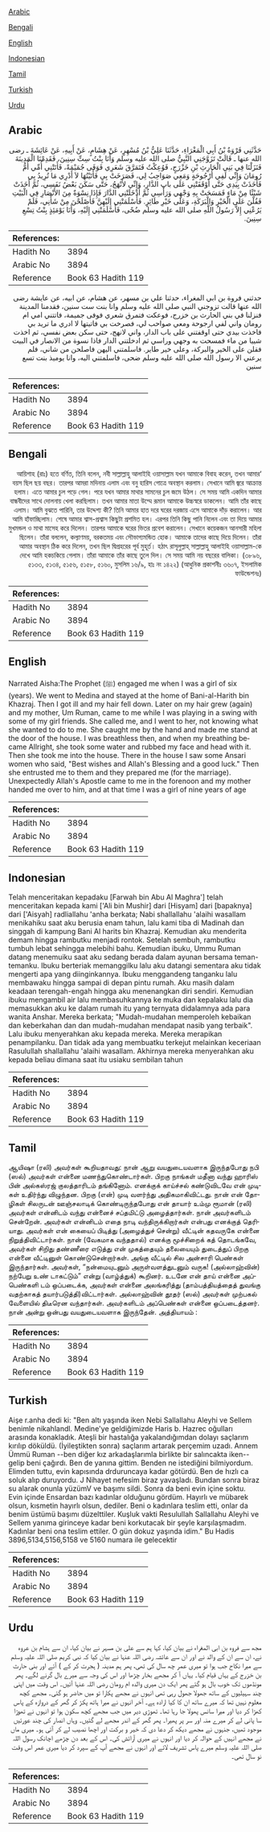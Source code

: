 [Arabic](#arabic)

[Bengali](#bengali)

[English](#english)

[Indonesian](#indonesian)

[Tamil](#tamil)

[Turkish](#turkish)

[Urdu](#urdu)

## Arabic


<div dir="rtl" lang="ar" style={{fontSize:'larger',backgroundColor:'#f8f9fa',padding:20}}>
حَدَّثَنِي فَرْوَةُ بْنُ أَبِي الْمَغْرَاءِ، حَدَّثَنَا عَلِيُّ بْنُ مُسْهِرٍ، عَنْ هِشَامٍ، عَنْ أَبِيهِ، عَنْ عَائِشَةَ ـ رضى الله عنها ـ قَالَتْ تَزَوَّجَنِي النَّبِيُّ صلى الله عليه وسلم وَأَنَا بِنْتُ سِتِّ سِنِينَ، فَقَدِمْنَا الْمَدِينَةَ فَنَزَلْنَا فِي بَنِي الْحَارِثِ بْنِ خَزْرَجٍ، فَوُعِكْتُ فَتَمَرَّقَ شَعَرِي فَوَفَى جُمَيْمَةً، فَأَتَتْنِي أُمِّي أُمُّ رُومَانَ وَإِنِّي لَفِي أُرْجُوحَةٍ وَمَعِي صَوَاحِبُ لِي، فَصَرَخَتْ بِي فَأَتَيْتُهَا لاَ أَدْرِي مَا تُرِيدُ بِي فَأَخَذَتْ بِيَدِي حَتَّى أَوْقَفَتْنِي عَلَى باب الدَّارِ، وَإِنِّي لأَنْهَجُ، حَتَّى سَكَنَ بَعْضُ نَفَسِي، ثُمَّ أَخَذَتْ شَيْئًا مِنْ مَاءٍ فَمَسَحَتْ بِهِ وَجْهِي وَرَأْسِي ثُمَّ أَدْخَلَتْنِي الدَّارَ فَإِذَا نِسْوَةٌ مِنَ الأَنْصَارِ فِي الْبَيْتِ فَقُلْنَ عَلَى الْخَيْرِ وَالْبَرَكَةِ، وَعَلَى خَيْرِ طَائِرٍ‏.‏ فَأَسْلَمَتْنِي إِلَيْهِنَّ فَأَصْلَحْنَ مِنْ شَأْنِي، فَلَمْ يَرُعْنِي إِلاَّ رَسُولُ اللَّهِ صلى الله عليه وسلم ضُحًى، فَأَسْلَمَتْنِي إِلَيْهِ، وَأَنَا يَوْمَئِذٍ بِنْتُ تِسْعِ سِنِينَ‏.‏
</div>
<div style={{backgroundColor:'#f8f9fa',padding:20, marginBottom: 10}}><table> <thead> <tr> <th>References:</th> <th></th> </tr> </thead> <tbody><tr><td>Hadith No</td><td>3894</td></tr><tr><td>Arabic No</td><td>3894</td></tr><tr><td>Reference</td><td>Book 63 Hadith 119</td></tr></tbody></table></div>


<div dir="rtl" lang="ar" style={{fontSize:'larger',backgroundColor:'#f8f9fa',padding:20}}>
حدثني فروة بن ابي المغراء، حدثنا علي بن مسهر، عن هشام، عن ابيه، عن عايشة رضى الله عنها قالت تزوجني النبي صلى الله عليه وسلم وانا بنت ست سنين، فقدمنا المدينة فنزلنا في بني الحارث بن خزرج، فوعكت فتمرق شعري فوفى جميمة، فاتتني امي ام رومان واني لفي ارجوحة ومعي صواحب لي، فصرخت بي فاتيتها لا ادري ما تريد بي فاخذت بيدي حتى اوقفتني على باب الدار، واني لانهج، حتى سكن بعض نفسي، ثم اخذت شييا من ماء فمسحت به وجهي وراسي ثم ادخلتني الدار فاذا نسوة من الانصار في البيت فقلن على الخير والبركة، وعلى خير طاير. فاسلمتني اليهن فاصلحن من شاني، فلم يرعني الا رسول الله صلى الله عليه وسلم ضحى، فاسلمتني اليه، وانا يوميذ بنت تسع سنين
</div>
<div style={{backgroundColor:'#f8f9fa',padding:20, marginBottom: 10}}><table> <thead> <tr> <th>References:</th> <th></th> </tr> </thead> <tbody><tr><td>Hadith No</td><td>3894</td></tr><tr><td>Arabic No</td><td>3894</td></tr><tr><td>Reference</td><td>Book 63 Hadith 119</td></tr></tbody></table></div>

## Bengali


<div dir="rtl" lang="bn" style={{fontSize:'larger',backgroundColor:'#f8f9fa',padding:20}}>
‘আয়িশাহ (রাঃ) হতে বর্ণিত, তিনি বলেন, নবী সাল্লাল্লাহু আলাইহি ওয়াসাল্লাম যখন আমাকে বিবাহ করেন, তখন আমার বয়স ছিল ছয় বছর। তারপর আমরা মদিনায় এলাম এবং বনু হারিস গোত্রে অবস্থান করলাম। সেখানে আমি জ্বরে আক্রান্ত হলাম। এতে আমার চুল পড়ে গেল। পরে যখন আমার মাথার সামনের চুল জমে উঠল। সে সময় আমি একদিন আমার বান্ধবীদের সাথে দোলনায় খেলা করছিলাম। তখন আমার মাতা উম্মে রূমান আমাকে উচ্চস্বরে ডাকলেন। আমি তাঁর কাছে এলাম। আমি বুঝতে পারিনি, তার উদ্দেশ্য কী? তিনি আমার হাত দরে ঘরের দরজায় এসে আমাকে দাঁড় করালেন। আর আমি হাঁফাচ্ছিলাম। শেষে আমার শ্বাস-প্রশ্বাস কিছুটা প্রশমিত হল। এরপর তিনি কিছু পানি নিলেন এবং তা দিয়ে আমার মুখমন্ডল ও মাথা মাসেহ করে দিলেন। তারপর আমাকে ঘরের ভিতর প্রবেশ করালেন। সেখানে কয়েকজন আনসারী মহিলা ছিলেন। তাঁরা বললেন, কল্যাণময়, বরকতময় এবং সৌভাগ্যমন্ডিত হোক। আমাকে তাদের কাছে দিয়ে দিলেন। তাঁরা আমার অবস্থান ঠিক করে দিলেন, তখন ছিল দ্বিপ্রহরের পূর্ব মুহূর্ত। হঠাৎ রাসূলুল্লাহ্ সাল্লাল্লাহু আলাইহি ওয়াসাল্লাম-কে দেখে আমি হকচকিয়ে গেলাম। তাঁরা আমাকে তাঁর কাছে তুলে দিল। সে সময় আমি নয় বছরের বালিকা। (৩৮৯৬, ৫১৩৩, ৫১৩৪, ৫১৫৬, ৫১৫৮, ৫১৬০, মুসলিম ১৬/৯, হাঃ নং ১৪২২) (আধুনিক প্রকাশনীঃ ৩৬০৭, ইসলামিক ফাউন্ডেশনঃ)
</div>
<div style={{backgroundColor:'#f8f9fa',padding:20, marginBottom: 10}}><table> <thead> <tr> <th>References:</th> <th></th> </tr> </thead> <tbody><tr><td>Hadith No</td><td>3894</td></tr><tr><td>Arabic No</td><td>3894</td></tr><tr><td>Reference</td><td>Book 63 Hadith 119</td></tr></tbody></table></div>

## English


<div dir="ltr" lang="en" style={{fontSize:'larger',backgroundColor:'#f8f9fa',padding:20}}>
Narrated Aisha:The Prophet (ﷺ) engaged me when I was a girl of six (years). We went to Medina and stayed at the home of Bani-al-Harith bin Khazraj. Then I got ill and my hair fell down. Later on my hair grew (again) and my mother, Um Ruman, came to me while I was playing in a swing with some of my girl friends. She called me, and I went to her, not knowing what she wanted to do to me. She caught me by the hand and made me stand at the door of the house. I was breathless then, and when my breathing became Allright, she took some water and rubbed my face and head with it. Then she took me into the house. There in the house I saw some Ansari women who said, "Best wishes and Allah's Blessing and a good luck." Then she entrusted me to them and they prepared me (for the marriage). Unexpectedly Allah's Apostle came to me in the forenoon and my mother handed me over to him, and at that time I was a girl of nine years of age
</div>
<div style={{backgroundColor:'#f8f9fa',padding:20, marginBottom: 10}}><table> <thead> <tr> <th>References:</th> <th></th> </tr> </thead> <tbody><tr><td>Hadith No</td><td>3894</td></tr><tr><td>Arabic No</td><td>3894</td></tr><tr><td>Reference</td><td>Book 63 Hadith 119</td></tr></tbody></table></div>

## Indonesian


<div dir="ltr" lang="id" style={{fontSize:'larger',backgroundColor:'#f8f9fa',padding:20}}>
Telah menceritakan kepadaku [Farwah bin Abu Al Maghra'] telah menceritakan kepada kami ['Ali bin Mushir] dari [Hisyam] dari [bapaknya] dari ['Aisyah] radliallahu 'anha berkata; Nabi shallallahu 'alaihi wasallam menikahiku saat aku berusia enam tahun, lalu kami tiba di Madinah dan singgah di kampung Bani Al harits bin Khazraj. Kemudian aku menderita demam hingga rambutku menjadi rontok. Setelah sembuh, rambutku tumbuh lebat sehingga melebihi bahu. Kemudian ibuku, Ummu Ruman datang menemuiku saat aku sedang berada dalam ayunan bersama teman-temanku. Ibuku berteriak memanggilku lalu aku datangi sementara aku tidak mengerti apa yang diinginkannya. Ibuku menggandeng tanganku lalu membawaku hingga sampai di depan pintu rumah. Aku masih dalam keadaan terengah-engah hingga aku menenangkan diri sendiri. Kemudian ibuku mengambil air lalu membasuhkannya ke muka dan kepalaku lalu dia memasukkan aku ke dalam rumah itu yang ternyata didalamnya ada para wanita Anshar. Mereka berkata; "Mudah-mudahan memperoleh kebaikan dan keberkahan dan dan mudah-mudahan mendapat nasib yang terbaik". Lalu ibuku menyerahkan aku kepada mereka. Mereka merapikan penampilanku. Dan tidak ada yang membuatku terkejut melainkan keceriaan Rasulullah shallallahu 'alaihi wasallam. Akhirnya mereka menyerahkan aku kepada beliau dimana saat itu usiaku sembilan tahun
</div>
<div style={{backgroundColor:'#f8f9fa',padding:20, marginBottom: 10}}><table> <thead> <tr> <th>References:</th> <th></th> </tr> </thead> <tbody><tr><td>Hadith No</td><td>3894</td></tr><tr><td>Arabic No</td><td>3894</td></tr><tr><td>Reference</td><td>Book 63 Hadith 119</td></tr></tbody></table></div>

## Tamil


<div dir="ltr" lang="ta" style={{fontSize:'larger',backgroundColor:'#f8f9fa',padding:20}}>
ஆயிஷா (ரலி) அவர்கள் கூறியதாவது: நான் ஆறு வயதுடையவளாக இருந்தபோது நபி (ஸல்) அவர்கள் என்னை மணந்துகொண்டார்கள். பிறகு நாங்கள் மதீனா வந்து ஹாரிஸ் பின் அல்கஸ்ரஜ் குலத்தாரிடம் தங்கினோம். எனக்குக் காய்ச்சல் கண்டுவிடவே என் முடிகள் உதிர்ந்து விழுந்தன. பிறகு (என்) முடி வளர்ந்து அதிகமாகிவிட்டது. நான் என் தோழிகள் சிலருடன் ஊஞ்சலாடிக் கொண்டிருந்தபோது என் தாயார் உம்மு ரூமான் (ரலி) அவர்கள் என்னிடம் வந்து என்னைச் சப்தமிட்டு அழைத்தார்கள். நான் அவர்களிடம் சென்றேன். அவர்கள் என்னிடம் எதை நாடி வந்திருக்கிறார்கள் என்பது எனக்குத் தெரியாது. அவர்கள் என் கையைப் பிடித்து (அழைத்துச் சென்று) வீட்டின் கதவருகே என்னை நிறுத்திவிட்டார்கள். நான் (வேகமாக வந்ததால்) எனக்கு மூச்சிறைக் கத் தொடங்கவே, அவர்கள் சிறிது தண்ணீரை எடுத்து என் முகத்தையும் தலையையும் துடைத்துப் பிறகு என்னை வீட்டினுள் கொண்டுசென்றார்கள். அங்கு வீட்டில் சில அன்சாரி பெண்கள் இருந்தார்கள். அவர்கள், “நன்மையுடனும் அருள்வளத்துடனும் வருக! (அல்லாஹ்வின்) நற்பேறு உண் டாகட்டும்” என்று (வாழ்த்துக்) கூறினர். உடனே என் தாய் என்னை அப்பெண்களி டம் ஒப்படைக்க, அவர்கள் என்னை அலங்கரித்து (தாம்பத்தியத்தைத் துவங்கு வதற்காகத் தயார்படுத்தி)விட்டார்கள். அல்லாஹ்வின் தூதர் (ஸல்) அவர்கள் முற்பகல் வேளையில் திடீரென வந்தார்கள். அவர்களிடம் அப்பெண்கள் என்னை ஒப்படைத்தனர். நான் அன்று ஒன்பது வயதுடையவளாக இருந்தேன். அத்தியாயம் :
</div>
<div style={{backgroundColor:'#f8f9fa',padding:20, marginBottom: 10}}><table> <thead> <tr> <th>References:</th> <th></th> </tr> </thead> <tbody><tr><td>Hadith No</td><td>3894</td></tr><tr><td>Arabic No</td><td>3894</td></tr><tr><td>Reference</td><td>Book 63 Hadith 119</td></tr></tbody></table></div>

## Turkish


<div dir="ltr" lang="tr" style={{fontSize:'larger',backgroundColor:'#f8f9fa',padding:20}}>
Aişe r.anha dedi ki: "Ben altı yaşında iken Nebi Sallallahu Aleyhi ve Sellem benimle nikahlandl. Medine'ye geldiğimizde Haris b. Hazrec oğulları arasında konakladık. Ateşli bir hastalığa yakalandığımdan dolayı saçlarım kırılıp döküldü. (İyileştikten sonra) saçlarım artarak perçemim uzadı. Annem Ümmü Ruman --ben diğer kız arkadaşlarımla birlikte bir salıncakta iken-- gelip beni çağırdı. Ben de yanına gittim. Benden ne istediğini bilmiyordum. Elimden tuttu, evin kapısında drduruncaya kadar götürdü. Ben de hızlı ca soluk alıp duruyordu. J Nihayet nefesim biraz yavaşladı. Bundan sonra biraz su alarak onunla yüzümV ve başımı sildi. Sonra da beni evin içine soktu. Evin içinde Ensardan bazı kadınlar olduğunu gördüm. Hayırlı ve mübarek olsun, kısmetin hayırlı olsun, dediler. Beni o kadınlara teslim etti, onlar da benim üstümü başımı düzelttiler. Kuşluk vakti Resulullah Sallallahu Aleyhi ve Sellem yanıma girinceye kadar beni korkutacak bir şeyle karşılaşmadım. Kadınlar beni ona teslim ettiler. O gün dokuz yaşında idim." Bu Hadis 3896,5134,5156,5158 ve 5160 numara ile gelecektir
</div>
<div style={{backgroundColor:'#f8f9fa',padding:20, marginBottom: 10}}><table> <thead> <tr> <th>References:</th> <th></th> </tr> </thead> <tbody><tr><td>Hadith No</td><td>3894</td></tr><tr><td>Arabic No</td><td>3894</td></tr><tr><td>Reference</td><td>Book 63 Hadith 119</td></tr></tbody></table></div>

## Urdu


<div dir="rtl" lang="ur" style={{fontSize:'larger',backgroundColor:'#f8f9fa',padding:20}}>
مجھ سے فروہ بن ابی المغراء نے بیان کیا، کہا ہم سے علی بن مسہر نے بیان کیا، ان سے ہشام بن عروہ نے، ان سے ان کے والد نے اور ان سے عائشہ رضی اللہ عنہا نے بیان کیا کہ نبی کریم صلی اللہ علیہ وسلم سے میرا نکاح جب ہوا تو میری عمر چھ سال کی تھی، پھر ہم مدینہ ( ہجرت کر کے ) آئے اور بنی حارث بن خزرج کے یہاں قیام کیا۔ یہاں آ کر مجھے بخار چڑھا اور اس کی وجہ سے میرے بال گرنے لگے۔ پھر مونڈھوں تک خوب بال ہو گئے پھر ایک دن میری والدہ ام رومان رضی اللہ عنہا آئیں۔ اس وقت میں اپنی چند سہیلیوں کے ساتھ جھولا جھول رہی تھی انہوں نے مجھے پکارا تو میں حاضر ہو گئی۔ مجھے کچھ معلوم نہیں تھا کہ میرے ساتھ ان کا کیا ارادہ ہے۔ آخر انہوں نے میرا ہاتھ پکڑ کر گھر کے دروازہ کے پاس کھڑا کر دیا اور میرا سانس پھولا جا رہا تھا۔ تھوڑی دیر میں جب مجھے کچھ سکون ہوا تو انہوں نے تھوڑا سا پانی لے کر میرے منہ اور سر پر پھیرا۔ پھر گھر کے اندر مجھے لے گئیں۔ وہاں انصار کی چند عورتیں موجود تھیں، جنہوں نے مجھے دیکھ کر دعا دی کہ خیر و برکت اور اچھا نصیب لے کر آئی ہو۔ میری ماں نے مجھے انہیں کے حوالہ کر دیا اور انہوں نے میری آرائش کی۔ اس کے بعد دن چڑھے اچانک رسول اللہ صلی اللہ علیہ وسلم میرے پاس تشریف لائے اور انہوں نے مجھے آپ کے سپرد کر دیا میری عمر اس وقت نو سال تھی۔
</div>
<div style={{backgroundColor:'#f8f9fa',padding:20, marginBottom: 10}}><table> <thead> <tr> <th>References:</th> <th></th> </tr> </thead> <tbody><tr><td>Hadith No</td><td>3894</td></tr><tr><td>Arabic No</td><td>3894</td></tr><tr><td>Reference</td><td>Book 63 Hadith 119</td></tr></tbody></table></div>